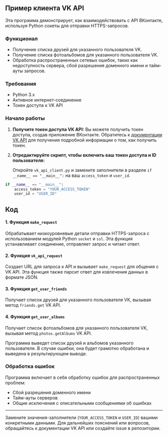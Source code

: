 ## Пример клиента VK API

Эта программа демонстрирует, как взаимодействовать с API ВКонтакте, используя Python сокеты для отправки HTTPS-запросов.

### Функционал

- Получение списка друзей для указанного пользователя VK.
- Получение списка фотоальбомов для указанного пользователя VK.
- Обработка распространенных сетевых ошибок, таких как недоступность сервера, сбой разрешения доменного имени и тайм-ауты запросов.

### Требования

- Python 3.x
- Активное интернет-соединение
- Токен доступа к VK API

### Начало работы

1. **Получите токен доступа VK API:**
   Вы можете получить токен доступа, создав приложение ВКонтакте. Обратитесь к [документации VK API](https://vk.com/dev/access_token) для получения подробной информации о том, как получить токен.

2. **Отредактируйте скрипт, чтобы включить ваш токен доступа и ID пользователя:**

   Откройте `vk_api_client.py` и замените заполнители в разделе `if __name__ == "__main__":` на ваш `access_token` и `user_id`.

```python
if __name__ == "__main__":
    access_token = "YOUR_ACCESS_TOKEN"
    user_id = "USER_ID"
```

## Код

#### 1. Функция `make_request`

Обрабатывает низкоуровневые детали отправки HTTPS-запроса с использованием модулей Python `socket` и `ssl`. Эта функция устанавливает соединение, отправляет запрос и читает ответ.


#### 2. Функция `vk_api_request`

Создает URL для запроса к API и вызывает `make_request` для общения с VK API. Эта функция также парсит ответ для извлечения данных в формате JSON.
#### 3. Функция `get_user_friends`

Получает список друзей для указанного пользователя VK, вызывая метод `friends.get` VK API.


#### 4. Функция `get_user_albums`

Получает список фотоальбомов для указанного пользователя VK, вызывая метод `photos.getAlbums` VK API.


Программа выведет список друзей и альбомов указанного пользователя. В случае ошибки, она будет грамотно обработана и выведена в результирующем выводе.

### Обработка ошибок

Программа включает в себя обработку ошибок для распространенных проблем:

- Сбой разрешения доменного имени
- Тайм-ауты серверов
- Общие исключения с описательными сообщениями об ошибках

---

Замените значения-заполнители (`YOUR_ACCESS_TOKEN` и `USER_ID`) вашими конкретными данными. Для дальнейших пояснений или вопросов, обращайтесь к документации VK API или создайте issue в репозитории.
